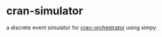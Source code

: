 # cran-simulator
a discrete event simulator for [cran-orchestrator](https://github.com/uzun/cran-orchestrator) using simpy
